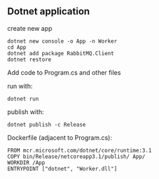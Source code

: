 Dotnet application
---

create new app

```
dotnet new console -o App -n Worker
cd App
dotnet add package RabbitMQ.Client
dotnet restore
```

Add code to Program.cs and other files

run with:

```
dotnet run
```

publish with:

```
dotnet publish -c Release
```


Dockerfile (adjacent to Program.cs):

```
FROM mcr.microsoft.com/dotnet/core/runtime:3.1
COPY bin/Release/netcoreapp3.1/publish/ App/
WORKDIR /App
ENTRYPOINT ["dotnet", "Worker.dll"]
```

